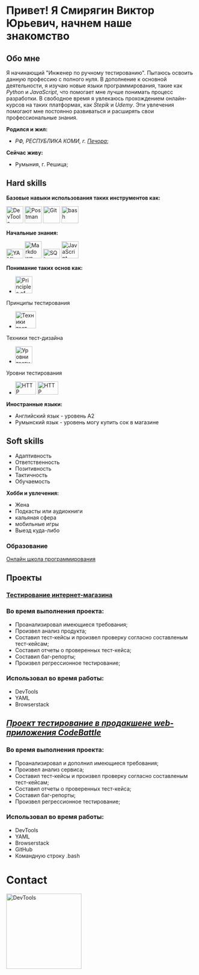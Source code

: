 # Привет! Я Смирягин Виктор Юрьевич, начнем наше знакомство

## Обо мне

Я начинающий "Инженер по ручному тестированию". Пытаюсь освоить данную профессию с полного нуля. В дополнение к основной деятельности, я изучаю новые языки программирования, такие как *Python* и *JavaScript*, что помогает мне лучше понимать процесс разработки. В свободное время я увлекаюсь прохождением онлайн-курсов на таких платформах, как *Stepik* и *Udemy*. Эти увлечения помогают мне постоянно развиваться и расширять свои профессиональные знания.

**Родился и жил:** 
- *РФ, РЕСПУБЛИКА КОМИ, г. [Печора](https://eho.tb.ru/pechora-komi-republic)*;

**Сейчас живу:**
- Румыния, г. Решица;

## Hard skills

**Базовые навыки использования таких инструментов как:**
 
 <img src="https://media.giphy.com/media/v1.Y2lkPTc5MGI3NjExNGJxNG93c2g0ZXdmbWxhd3lnOWN5M2hyN3Y5Zjgza2F4MWFxMm1qaCZlcD12MV9pbnRlcm5hbF9naWZfYnlfaWQmY3Q9Zw/pYm7AoJQAU2WEaYbGm/giphy.gif" width="45" height="45" alt="DevTools"></a> [](https://developer.chrome.com/docs/devtools/) <img src="https://media4.giphy.com/media/v1.Y2lkPTc5MGI3NjExMGUzNGt0dW81Y256a25taXdlZGh2NnBzeDgzeWV3YnZsZW9qbnlvaCZlcD12MV9pbnRlcm5hbF9naWZfYnlfaWQmY3Q9Zw/SDVYTimxoFjb3jNrCa/giphy.gif" width="45" height="45" alt="Postman"></a> [](https://www.postman.com/)  <img src="https://media.giphy.com/media/kH6CqYiquZawmU1HI6/giphy.gif" width="45" height="45" alt="Git"></a> [](https://git-scm.com/) <img src="https://media.giphy.com/media/v1.Y2lkPTc5MGI3NjExaXVsN2Rmazh1c3k2ZjFoMml6aTBldmtweWZmbGgyN2NieDZyOHptbiZlcD12MV9pbnRlcm5hbF9naWZfYnlfaWQmY3Q9Zw/jzfrXN8CKlFFc8ZqMl/giphy.gif" width="45" height="45" alt="bash"></a> [](https://www.gnu.org/software/bash/)

**Начальные знания:**

<img src="https://media.giphy.com/media/v1.Y2lkPTc5MGI3NjExYWM2eGFmYWpwejZlaW1lcTF4djh2Nmh4YWVwd3l4MWIzeTJiOHZ0aiZlcD12MV9pbnRlcm5hbF9naWZfYnlfaWQmY3Q9Zw/1mojRBWmxP3NFSpqD3/giphy.gif" width="45" height="25" alt="YAML"></a> [](https://yaml.org/)
<img src="https://media4.giphy.com/media/v1.Y2lkPTc5MGI3NjExN3RqcHMxZ2FsdXhicTR6a3p0dGlvMmtvdzd1YTBqdzQwcjR4ZjcxNSZlcD12MV9pbnRlcm5hbF9naWZfYnlfaWQmY3Q9Zw/jgyZKMOe3Eg3UcSr7T/giphy.gif" width="45" height="45" alt="Markdown"></a> [](https://www.markdownguide.org/)
<img src="https://media.giphy.com/media/v1.Y2lkPTc5MGI3NjExMm5saGduODN2djVkc3FoNWswdGw1MXU2bHBsaTI2cmJ2cm5zdXN0bSZlcD12MV9pbnRlcm5hbF9naWZfYnlfaWQmY3Q9Zw/C3Owc2NuVw7qCK4YWo/giphy.gif" width="45" height="25" alt="SQL"></a> [](https://www.sqltutorial.org/)<img src="https://media.giphy.com/media/ln7z2eWriiQAllfVcn/giphy.gif" width="45" height="45" alt="JavaScript"></a> [](https://developer.mozilla.org/en-US/docs/Web/JavaScript)

**Понимание таких основ как:**

* <img src="https://media.giphy.com/media/v1.Y2lkPTc5MGI3NjExbGwwbDZyeHM5aXJwNDV2YnRrNGhsNDFkd2J2ZmwxYm53bHh3Yzl0dSZlcD12MV9pbnRlcm5hbF9naWZfYnlfaWQmY3Q9Zw/WTL1cKpsqV7r1jXJGg/giphy.gif" width="45" height="45" alt="Principles of software testing">
Принципы тестирования

* <img src="https://media.giphy.com/media/v1.Y2lkPTc5MGI3NjExeHZid2RsbWhyMDkyZm9lZXptYWRwbTVjcnpmcnJubGxkamZ4bHBhZCZlcD12MV9pbnRlcm5hbF9naWZfYnlfaWQmY3Q9Zw/s8xihxy3xryJFVNN8h/giphy.gif" width="55" height="45" alt="Техники тест-дизайна">
Техники тест-дизайна

* <img src="https://media2.giphy.com/media/v1.Y2lkPTc5MGI3NjExbzUzNWNiemw3a2c5ZzE0aTZmbmExdHZtZmdqbWJkeXdqZGs3czJheiZlcD12MV9pbnRlcm5hbF9naWZfYnlfaWQmY3Q9Zw/wXGV6LuDyCOgmecegJ/giphy.gif" width="45" height="45" alt="Уровни тестирования">
Уровни тестирования
* <img src="https://media4.giphy.com/media/v1.Y2lkPTc5MGI3NjExejBtdG5mcWV1b3NxZHJ5YW52bWF0dDkwNTZ3bmwzc2IzengxZ3dwbiZlcD12MV9pbnRlcm5hbF9naWZfYnlfaWQmY3Q9Zw/aII1MqL55skdd1sdul/giphy.gif" width="55" height="35" alt="HTTP"></a>
<img src="https://media2.giphy.com/media/v1.Y2lkPTc5MGI3NjExd3NzZHlqdzFhajB1Yjhsb3BtamN1Y3llZmlrbHlwa2hjbWEwcDRtZSZlcD12MV9pbnRlcm5hbF9naWZfYnlfaWQmY3Q9Zw/aN3fE65ZEvqdYZjbeV/giphy.gif" width="55" height="35" alt="HTTP"></a>



**Иностранные языки:**
* Английский язык - уровень A2
* Румынский язык - уровень могу купить сок в магазине

## Soft skills
* Адаптивность
* Ответственность
* Позитивность
* Тактичность
* Обучаемость

**Хобби и увлечения:**
* Жена
* Подкасты или аудиокниги
* кальяная сфера
* мобильные игры
* Выезд куда-либо

### Образование 
[Онлайн школа программирования](https://ru.hexlet.io/u/victorsm)



## Проекты

### [Тестирование интернет-магазина](https://github.com/ViktorSmiryagin/qa-engineer-project-84)

### Во время выполнения проекта:
* Проанализировал имеющиеся требования;
* Произвел анализ продукта;
* Составил тест-кейсы и произвел проверку согласно составленым тест-кейсам;
* Составил отчеты о проверенных тест-кейса;
* Cоставил баг-репорты;
* Произвел регрессионное тестирование;

### Использовал во время работы:
* DevTools
* YAML
* Browserstack

## [*Проект тестирование в продакшене web-приложения CodeBattle*](https://github.com/ViktorSmiryagin/qa-engineer-project-85)
### Во время выполнения проекта:
* Проанализировал и дополнил имеющиеся требования;
* Произвел анализ сервиса;
* Составил тест-кейсы и произвел проверку согласно составленым тест-кейсам;
* Составил отчеты о проверенных тест-кейса;
* Cоставил баг-репорты;
* Произвел регрессионное тестирование;

### Использовал во время работы:
* DevTools
* YAML
* Browserstack    
* GitHub
* Командную строку .bash


# Contact
<a href="https://t.me/EA7Owner"><img src="https://media.giphy.com/media/v1.Y2lkPTc5MGI3NjExYzY2cTNvZmtocXZlZ3Zlbmx2MGlkM2tnM2N5MzM5MjBsMTA4bGVmYiZlcD12MV9pbnRlcm5hbF9naWZfYnlfaWQmY3Q9Zw/B37K3NPl4agREywDq8/giphy.gif" width="200" height="200" alt="DevTools"></a> [](https://t.me/EA7Owner)
